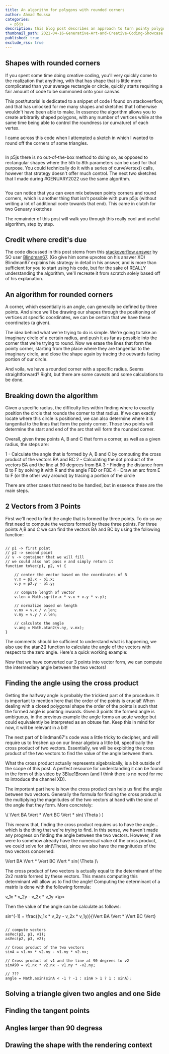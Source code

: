 ```yaml
---
title: An algorithm for polygons with rounded corners
author: Ahmad Moussa
categories:
  - p5js
description: this blog post describes an approach to turn pointy polygons into smooth shapes with round corners
thumbnail_path: 2021-04-16-Generative-Art-and-Creative-Coding-Showcase.png
published: true
exclude_rss: true
---
```


<h2>Shapes with rounded corners</h2>

If you spent some time doing creative coding, you'll very quickly come to the realization that anything, with that has shape that is little more complicated than your average rectangle or circle, quickly starts requiring a fair amount of code to be summoned onto your canvas.

This post/tutorial is dedicated to a snippet of code I found on stackoverflow, and that has unlocked for me many shapes and sketches that I otherwise wouldn't have been able to make. In essence the algorithm allows you to create arbitrarily shaped polygons, with any number of vertices while at the same time being able to control the roundness (or curvature) of each vertex.

I came across this code when I attempted a sketch in which I wanted to round off the corners of some triangles.

<div class="row gtr-50 gtr-uniform">
	<div class="col-4">
		<span class="image fit" style="margin: 0 0 1em 0; padding: 0 0 0 0;">
			<img class="viewable" src="https://gorillasun.de/assets/images/2022-01-20-An-algorithm-for-polygons-with-rounded-corners/1.png" alt="">
		</span>
	</div>
	<div class="col-4">
		<span class="image fit" style="margin: 0 0 1em 0; padding: 0 0 0 0;">
			<img class="viewable" src="https://gorillasun.de/assets/images/2022-01-20-An-algorithm-for-polygons-with-rounded-corners/2.png" alt="">
		</span>
	</div>
</div>

In p5js there is no out-of-the-box method to doing so, as opposed to rectangular shapes where the 5th to 8th parameters can be used for that purpose. You could technically do it with a series of curveVertex() calls, however that strategy doesn't offer much control. The next two sketches that I made during #GENUARY2022 use the same algorithm.

<div class="row gtr-50 gtr-uniform">
	<div class="col-4">
		<span class="image fit" style="margin: 0 0 1em 0; padding: 0 0 0 0;">
			<img class="viewable" src="https://gorillasun.de/assets/images/2022-01-20-An-algorithm-for-polygons-with-rounded-corners/SolLeWitt.png" alt="">
		</span>
	</div>
	<div class="col-4">
		<span class="image fit" style="margin: 0 0 1em 0; padding: 0 0 0 0;">
			<img class="viewable" src="https://gorillasun.de/assets/images/2022-01-20-An-algorithm-for-polygons-with-rounded-corners/Sand.png" alt="">
		</span>
	</div>
</div>

You can notice that you can even mix between pointy corners and round corners, which is another thing that isn't possible with pure p5js (without writing a lot of additional code towards that end). This came in clutch for two Genuary sketches

The remainder of this post will walk you through this really cool and useful algorithm, step by step.

<h2>Credit where credit's due</h2>
The code discussed in this post stems from this <a href="https://stackoverflow.com/a/44856925">stackoverflow answer</a> by SO user <a href="https://stackoverflow.com/users/3877726/blindman67">Blindman67</a>. (Go give him some upvotes on his answer XD) Blindman67 explains his strategy in detail in his answer, and is more than sufficient for you to start using his code, but for the sake of REALLY understanding the algorithm, we'll recreate it from scratch solely based off of his explanation.




<h2>An algorithm for rounded corners</h2>
A corner, which essentially is an angle, can generally be defined by three points. And since we'll be drawing our shapes through the positioning of vertices at specific coordinates, we can be certain that we have these coordinates (a given).

The idea behind what we're trying to do is simple. We're going to take an imaginary circle of a certain radius, and push it as far as possible into the corner that we're trying to round. Now we erase the lines that form the pointy corner, starting from the place where they are tangential to the imaginary circle, and close the shape again by tracing the outwards facing portion of our circle.

And voila, we have a rounded corner with a specific radius. Seems straightforward? Right, but there are some caveats and some calculations to be done.

<h2>Breaking down the algorithm</h2>
Given a specific radius, the difficulty lies within finding where to exactly position the circle that rounds the corner to that radius. If we can exactly locate where this circle is positioned, we can also determine where it is tangential to the lines that form the pointy corner. Those two points will determine the start and end of the arc that will form the rounded corner.

Overall, given three points A, B and C that form a corner, as well as a given radius, the steps are:

1 - Calculate the angle that is formed by A, B and C by computing the cross product of the vectors BA and BC
2 - Calculating the dot product of the vectors BA and the line at 90 degrees from BA
3 - Finding the distance from B to F by solving it with R and the angle FBD or FBE
4 - Draw an arc from E to F (or the other way around) by tracing a portion of the circle

There are other cases that need to be handled, but in essence these are the main steps.

<h2>2 Vectors from 3 Points</h2>
First we'll need to find the angle that is formed by three points. To do so we first need to compute the vectors formed by these three points. For three points A,B and C we can find the vectors BA and BC by using the following function:

<pre><code>
// p1 -> first point
// p2 -> second point
// v -> container that we will fill
// we could also not pass v and simply return it
function toVec(p1, p2, v) {

    // center the vector based on the coordinates of B
    v.x = p2.x - p1.x;
    v.y = p2.y - p1.y;

    // compute length of vector
    v.len = Math.sqrt(v.x * v.x + v.y * v.y);

    // normalize based on length
    v.nx = v.x / v.len;
    v.ny = v.y / v.len;

    // calculate the angle
    v.ang = Math.atan2(v.ny, v.nx);
}
</code></pre>

The comments should be sufficient to understand what is happening, we also use the atan2() function to calculate the angle of the vectors with respect to the zero angle. Here's a quick working example:

<script src="//toolness.github.io/p5.js-widget/p5-widget.js"></script>
<script type="text/p5" data-p5-version="1.2.0" data-autoplay data-preview-width="350" data-height="400">
function setup() {
  w = min(windowWidth, windowHeight)
  createCanvas(w, w);
}

function draw() {
  background(220);

  // make origin at center of canvas
  translate(w/2,w/2)

  p1 = {x: 100, y: 0}
  p2 = {x: 0, y: 0}
  p3 = {x: 0, y: -100}

  strokeWeight(5)
  point(p1.x,p1.y)
  point(p2.x,p2.y)
  point(p3.x,p3.y)

  v1 = {}
  v2 = {}

  toVec(p1,p2,v1)
  toVec(p3,p2,v2)

  noFill()
  strokeWeight(1)
  arc(0,0,v1.len*2,v1.len*2,v1.ang+PI,v2.ang+PI)

  noLoop()
}

// p1 -> first point
// p2 -> second point
// v -> container that we will fill
function toVec(p1, p2, v) {
    v.x = p2.x - p1.x;
    v.y = p2.y - p1.y;
    v.len = Math.sqrt(v.x * v.x + v.y * v.y);
    v.nx = v.x / v.len;
    v.ny = v.y / v.len;
    v.ang = Math.atan2(v.ny, v.nx);
}
</script>
<p></p>

Now that we have converted our 3 points into vector form, we can compute the intermediary angle between the two vectors!

<h2>Finding the angle using the cross product</h2>

Getting the halfway angle is probably the trickiest part of the procedure. It is important to mention here that the order of the points is crucial! When dealing with a closed polygonal shape the order of the points is such that the formed angle is pointing inwards. Given 3 points the formed angle is ambiguous, in the previous example the angle forms an acute wedge but could equivalently be interpreted as an obtuse fan. Keep this in mind for now, it will be relevant in a bit!

The next part of blindman67's code was a little tricky to decipher, and will require us to freshen up on our linear algebra a little bit, specifically the cross product of two vectors. Essentially, we will be exploiting the cross product of the two vectors to find the value of the angle between them.

What the cross product actually represents algebraically, is a bit outside of the scope of this post. A perfect resource for understanding it can be found in the form of <a href="https://www.youtube.com/watch?v=eu6i7WJeinw&ab_channel=3Blue1Brown">this video</a> by <a href="https://www.youtube.com/channel/UCYO_jab_esuFRV4b17AJtAw">3Blue1Brown</a> (and I think there is no need for me to introduce the channel XD).

The important part here is how the cross product can help us find the angle between two vectors. Generally the formula for finding the cross product is the multiplying the magnitudes of the two vectors at hand with the sine of the angle that they form. More concretely:

<p> \( \Vert BA \Vert * \Vert BC \Vert * sin( \Theta ) ) <p>

This means that, finding the cross product requires us to have the angle... which is the thing that we're trying to find. In this sense, we haven't made any progress on finding the angle between the two vectors. However, if we were to somehow already have the numerical value of the cross product, we could solve for sin(\Theta), since we also have the magnitudes of the two vectors concerned:

<p>\Vert BA \Vert * \Vert BC \Vert * sin( \Theta )\ <p>

The cross product of two vectors is actually equal to the determinant of the 2x2 matrix formed by these vectors. This means computing this determinant will allow us to find the angle! Computing the determinant of a matrix is done with the following formula:

<p> v_1x * v_2y - v_2x * v_1y <\p>

Then the value of the angle can be calculate as follows:

<p> sin^(-1) = \frac{(v_1x * v_2y - v_2x * v_1y)}{\Vert BA \Vert * \Vert BC \Vert} </p>


<pre><code>
// compute vectors
asVec(p2, p1, v1);
asVec(p2, p3, v2);

// Cross product of the two vectors
sinA = v1.nx * v2.ny - v1.ny * v2.nx;

// Cross product of v1 and the line at 90 degrees to v2
sinA90 = v1.nx * v2.nx - v1.ny * -v2.ny;

// ???
angle = Math.asin(sinA < -1 ? -1 : sinA > 1 ? 1 : sinA);
</code></pre>


<h2>Solving a triangle given two angles and one Side</h2>

<h2>Finding the tangent points</h2>

<h2>Angles larger than 90 degress</h2>

<h2>Drawing the shape with the rendering context</h2>
